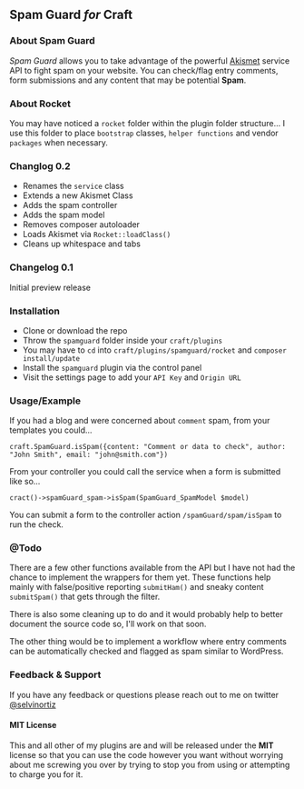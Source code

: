 ## Spam Guard *for* Craft

### About Spam Guard
*Spam Guard* allows you to take advantage of the powerful [Akismet](http://akismet.com) service API to fight spam on your website.
You can check/flag entry comments, form submissions and any content that may be potential **Spam**.

### About Rocket
You may have noticed a `rocket` folder within the plugin folder structure...
I use this folder to place `bootstrap` classes, `helper functions` and vendor `packages` when necessary.

### Changlog 0.2
- Renames the `service` class
- Extends a new Akismet Class
- Adds the spam controller
- Adds the spam model
- Removes composer autoloader
- Loads Akismet via `Rocket::loadClass()`
- Cleans up whitespace and tabs

### Changelog 0.1
Initial preview release

### Installation
- Clone or download the repo
- Throw the `spamguard` folder inside your `craft/plugins`
- You may have to `cd` into `craft/plugins/spamguard/rocket` and `composer install/update`
- Install the `spamguard` plugin via the control panel
- Visit the settings page to add your `API Key` and `Origin URL`

### Usage/Example
If you had a blog and were concerned about `comment` spam, from your templates you could...

	craft.SpamGuard.isSpam({content: "Comment or data to check", author: "John Smith", email: "john@smith.com"})

From your controller you could call the service when a form is submitted like so...

	cract()->spamGuard_spam->isSpam(SpamGuard_SpamModel $model)

You can submit a form to the controller action `/spamGuard/spam/isSpam` to run the check.

### @Todo
There are a few other functions available from the API but I have not had the chance to implement the wrappers for them yet.
These functions help mainly with false/positive reporting `submitHam()` and sneaky content  `submitSpam()` that gets through the filter.

There is also some cleaning up to do and it would probably help to better document the source code so, I'll work on that soon.

The other thing would be to implement a workflow where entry comments can be automatically checked and flagged as spam similar to WordPress.

### Feedback & Support
If you have any feedback or questions please reach out to me on twitter [@selvinortiz](http://twitter.com/selvinortiz)

#### MIT License
This and all other of my plugins are and will be released under the **MIT** license so that you can use the code however you want
without worrying about me screwing you over by trying to stop you from using or attempting to charge you for it.
